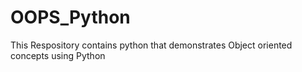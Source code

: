 # OOPS_Python

This Respository contains python that demonstrates Object oriented concepts using Python
